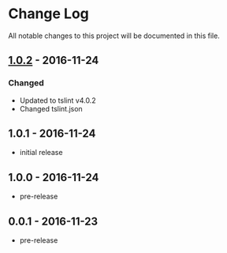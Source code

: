 # Change Log
All notable changes to this project will be documented in this file.

## [1.0.2] - 2016-11-24
### Changed
- Updated to tslint v4.0.2
- Changed tslint.json

## 1.0.1 - 2016-11-24
- initial release

## 1.0.0 - 2016-11-24
- pre-release

## 0.0.1 - 2016-11-23
- pre-release

[1.0.2]: https://github.com/fulls1z3/ng2-metadata/compare/1.0.1...1.0.2
